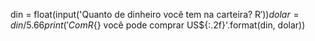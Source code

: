 din = float(input('Quanto de dinheiro você tem na carteira? R$'))
dolar = din / 5.66
print('Com R${} você pode comprar US${:.2f}'.format(din, dolar))

<!---
vihwf/vihwf is a ✨ special ✨ repository because its `README.md` (this file) appears on your GitHub profile.
You can click the Preview link to take a look at your changes.
--->
